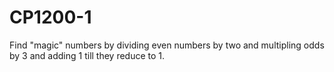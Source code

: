 # CP1200-1
Find "magic" numbers by dividing even numbers by two and multipling odds by 3 and adding 1 till they reduce to 1.

